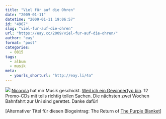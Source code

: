 ```yaml
---
title: "Viel für auf die Ohren"
date: "2009-01-11"
datetime: "2009-01-11 19:06:57"
id: "4967"
slug: "viel-fur-auf-die-ohren"
url: "https://eay.cc/2009/viel-fur-auf-die-ohren/"
author: "eay"
format: "post"
categories:
  - 0815
tags:
  - album
  - musik
meta:
  - yourls_shorturl: "http://eay.li/4a"
---
```


![](/uploads/2009/nicorolacds.jpg) [Nicorola](http://www.nicorola.de/) hat mir Musik geschickt. [Weil ich ein Gewinnertyp bin](http://www.nicorola.de/features/jahrespoll-2008-das-ergebnis). 12 Promo-CDs mit teils richtig tollen Sachen. Die nächsten zwei Wochen Bahnfahrt zur Uni sind gerettet. Danke dafür!

\[Alternativer Titel für diesen Blogeintrag: The Return of [The Purple Blanket](//eay.cc/2008/produkte-auf-lila-decke-fotografiert/)\]
